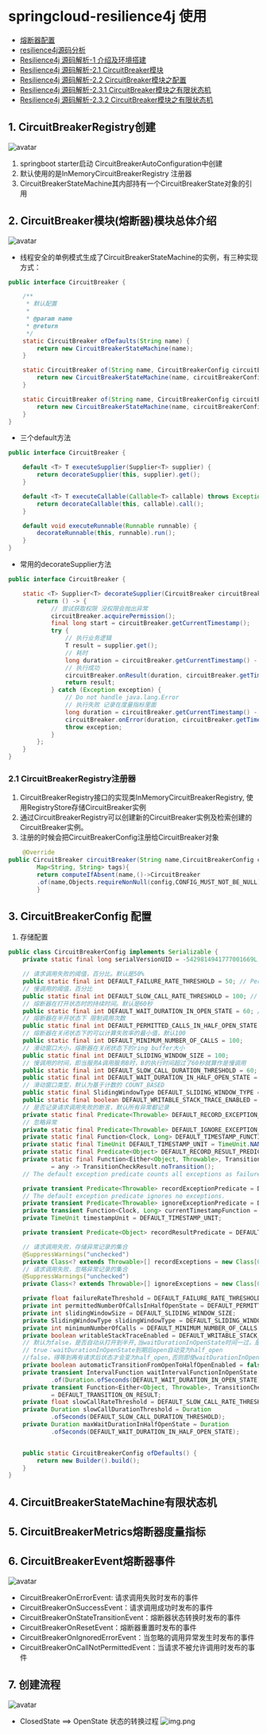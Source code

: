 # springcloud-resilience4j 使用

* [熔断器配置](https://blog.csdn.net/hataksumo/article/details/128854295)
* [resilience4j源码分析](https://www.cnblogs.com/hama1993/p/12019485.html)
* [Resilience4j 源码解析-1 介绍及环境搭建](https://www.iocoder.cn/Resilience4j/coding/build-debugging-environment/)
* [Resilience4j 源码解析-2.1 CircuitBreaker模块](https://www.iocoder.cn/Resilience4j/coding/CircuitBreaker-21/)
* [Resilience4j 源码解析-2.2 CircuitBreaker模块之配置](https://www.iocoder.cn/Resilience4j/coding/CircuitBreaker-Config/)
* [Resilience4j 源码解析-2.3.1 CircuitBreaker模块之有限状态机](https://www.iocoder.cn/Resilience4j/coding/CircuitBreaker-231/)
* [Resilience4j 源码解析-2.3.2 CircuitBreaker模块之有限状态机](https://www.iocoder.cn/Resilience4j/coding/CircuitBreaker-232/)

## 1. CircuitBreakerRegistry创建

![avatar](pics/resilience4j-springfactories.png)

1. springboot starter启动 CircuitBreakerAutoConfiguration中创建
2. 默认使用的是InMemoryCircuitBreakerRegistry 注册器
3. CircuitBreakerStateMachine其内部持有一个CircuitBreakerState对象的引用

## 2. CircuitBreaker模块(熔断器)模块总体介绍

![avatar](pics/CircuitBreakerRegistry类图.png)

* 线程安全的单例模式生成了CircuitBreakerStateMachine的实例，有三种实现方式：

```java
public interface CircuitBreaker {

    /**
     * 默认配置
     *
     * @param name
     * @return
     */
    static CircuitBreaker ofDefaults(String name) {
        return new CircuitBreakerStateMachine(name);
    }

    static CircuitBreaker of(String name, CircuitBreakerConfig circuitBreakerConfig) {
        return new CircuitBreakerStateMachine(name, circuitBreakerConfig);
    }

    static CircuitBreaker of(String name, CircuitBreakerConfig circuitBreakerConfig, Map<String, String> tags) {
        return new CircuitBreakerStateMachine(name, circuitBreakerConfig, tags);
    }
}
```

* 三个default方法

```java
public interface CircuitBreaker {

    default <T> T executeSupplier(Supplier<T> supplier) {
        return decorateSupplier(this, supplier).get();
    }

    default <T> T executeCallable(Callable<T> callable) throws Exception {
        return decorateCallable(this, callable).call();
    }

    default void executeRunnable(Runnable runnable) {
        decorateRunnable(this, runnable).run();
    }
}
```

* 常用的decorateSupplier方法

```java
public interface CircuitBreaker {

    static <T> Supplier<T> decorateSupplier(CircuitBreaker circuitBreaker, Supplier<T> supplier) {
        return () -> {
            // 尝试获取权限 没权限会抛出异常
            circuitBreaker.acquirePermission();
            final long start = circuitBreaker.getCurrentTimestamp();
            try {
                // 执行业务逻辑
                T result = supplier.get();
                // 耗时
                long duration = circuitBreaker.getCurrentTimestamp() - start;
                // 执行成功
                circuitBreaker.onResult(duration, circuitBreaker.getTimestampUnit(), result);
                return result;
            } catch (Exception exception) {
                // Do not handle java.lang.Error
                // 执行失败 记录在度量指标里面
                long duration = circuitBreaker.getCurrentTimestamp() - start;
                circuitBreaker.onError(duration, circuitBreaker.getTimestampUnit(), exception);
                throw exception;
            }
        };
    }
}
```

### 2.1 CircuitBreakerRegistry注册器

1. CircuitBreakerRegistry接口的实现类InMemoryCircuitBreakerRegistry, 使用RegistryStore存储CircuitBreaker实例
2. 通过CircuitBreakerRegistry可以创建新的CircuitBreaker实例及检索创建的CircuitBreaker实例。
3. 注册的时候会把CircuitBreakerConfig注册给CircuitBreaker对象

```java
    @Override
public CircuitBreaker circuitBreaker(String name,CircuitBreakerConfig config,
        Map<String, String> tags){
        return computeIfAbsent(name,()->CircuitBreaker
        .of(name,Objects.requireNonNull(config,CONFIG_MUST_NOT_BE_NULL),getAllTags(tags)));
        }
```

## 3. CircuitBreakerConfig 配置

1. 存储配置

```java
public class CircuitBreakerConfig implements Serializable {
    private static final long serialVersionUID = -5429814941777001669L;

    // 请求调用失败的阈值，百分比。默认是50%
    public static final int DEFAULT_FAILURE_RATE_THRESHOLD = 50; // Percentage
    // 慢调用的阈值，百分比
    public static final int DEFAULT_SLOW_CALL_RATE_THRESHOLD = 100; // Percentage
    // 熔断器在打开状态时的持续时间。默认是60秒
    public static final int DEFAULT_WAIT_DURATION_IN_OPEN_STATE = 60; // Seconds
    // 熔断器在半开状态下 限制调用次数
    public static final int DEFAULT_PERMITTED_CALLS_IN_HALF_OPEN_STATE = 10;
    // 熔断器在关闭状态下的可以计算失败率的最小值，默认100
    public static final int DEFAULT_MINIMUM_NUMBER_OF_CALLS = 100;
    // 滑动窗口大小，熔断器在关闭状态下的ring buffer大小
    public static final int DEFAULT_SLIDING_WINDOW_SIZE = 100;
    // 慢调用的时间，即当服务A调用服务B时，B的执行时间超过了60秒就算作是慢调用
    public static final int DEFAULT_SLOW_CALL_DURATION_THRESHOLD = 60; // Seconds
    public static final int DEFAULT_WAIT_DURATION_IN_HALF_OPEN_STATE = 0; // Seconds. It is an optional parameter
    // 滑动窗口类型，默认为基于计数的 COUNT_BASED
    public static final SlidingWindowType DEFAULT_SLIDING_WINDOW_TYPE = SlidingWindowType.COUNT_BASED;
    public static final boolean DEFAULT_WRITABLE_STACK_TRACE_ENABLED = true;
    // 是否记录请求调用失败的断言，默认所有异常都记录
    private static final Predicate<Throwable> DEFAULT_RECORD_EXCEPTION_PREDICATE = throwable -> true;
    // 忽略异常
    private static final Predicate<Throwable> DEFAULT_IGNORE_EXCEPTION_PREDICATE = throwable -> false;
    private static final Function<Clock, Long> DEFAULT_TIMESTAMP_FUNCTION = clock -> System.nanoTime();
    private static final TimeUnit DEFAULT_TIMESTAMP_UNIT = TimeUnit.NANOSECONDS;
    private static final Predicate<Object> DEFAULT_RECORD_RESULT_PREDICATE = (Object object) -> false;
    private static final Function<Either<Object, Throwable>, TransitionCheckResult> DEFAULT_TRANSITION_ON_RESULT
            = any -> TransitionCheckResult.noTransition();
    // The default exception predicate counts all exceptions as failures.

    private transient Predicate<Throwable> recordExceptionPredicate = DEFAULT_RECORD_EXCEPTION_PREDICATE;
    // The default exception predicate ignores no exceptions.
    private transient Predicate<Throwable> ignoreExceptionPredicate = DEFAULT_IGNORE_EXCEPTION_PREDICATE;
    private transient Function<Clock, Long> currentTimestampFunction = DEFAULT_TIMESTAMP_FUNCTION;
    private TimeUnit timestampUnit = DEFAULT_TIMESTAMP_UNIT;

    private transient Predicate<Object> recordResultPredicate = DEFAULT_RECORD_RESULT_PREDICATE;

    // 请求调用失败，存储异常记录的集合
    @SuppressWarnings("unchecked")
    private Class<? extends Throwable>[] recordExceptions = new Class[0];
    // 请求调用失败，忽略异常记录的集合
    @SuppressWarnings("unchecked")
    private Class<? extends Throwable>[] ignoreExceptions = new Class[0];

    private float failureRateThreshold = DEFAULT_FAILURE_RATE_THRESHOLD;
    private int permittedNumberOfCallsInHalfOpenState = DEFAULT_PERMITTED_CALLS_IN_HALF_OPEN_STATE;
    private int slidingWindowSize = DEFAULT_SLIDING_WINDOW_SIZE;
    private SlidingWindowType slidingWindowType = DEFAULT_SLIDING_WINDOW_TYPE;
    private int minimumNumberOfCalls = DEFAULT_MINIMUM_NUMBER_OF_CALLS;
    private boolean writableStackTraceEnabled = DEFAULT_WRITABLE_STACK_TRACE_ENABLED;
    // 默认为false，是否自动从打开到半开,当waitDurationInOpenState时间一过，是否自动从OPEN切换到HALF_OPEN
    // true：waitDurationInOpenState到期后open自动变为half_open
    //false，得等到再有请求后状态才会变为half_open,否则即使waitDurationInOpenState到期状态依然是open
    private boolean automaticTransitionFromOpenToHalfOpenEnabled = false;
    private transient IntervalFunction waitIntervalFunctionInOpenState = IntervalFunction
            .of(Duration.ofSeconds(DEFAULT_WAIT_DURATION_IN_OPEN_STATE));
    private transient Function<Either<Object, Throwable>, TransitionCheckResult> transitionOnResult
            = DEFAULT_TRANSITION_ON_RESULT;
    private float slowCallRateThreshold = DEFAULT_SLOW_CALL_RATE_THRESHOLD;
    private Duration slowCallDurationThreshold = Duration
            .ofSeconds(DEFAULT_SLOW_CALL_DURATION_THRESHOLD);
    private Duration maxWaitDurationInHalfOpenState = Duration
            .ofSeconds(DEFAULT_WAIT_DURATION_IN_HALF_OPEN_STATE);


    public static CircuitBreakerConfig ofDefaults() {
        return new Builder().build();
    }
}
```

## 4. CircuitBreakerStateMachine有限状态机

## 5. CircuitBreakerMetrics熔断器度量指标

## 6. CircuitBreakerEvent熔断器事件

![avatar](pics/CircuitBreakerEvent类图.png)
* CircuitBreakerOnErrorEvent: 请求调用失败时发布的事件
* CircuitBreakerOnSuccessEvent：请求调用成功时发布的事件
* CircuitBreakerOnStateTransitionEvent：熔断器状态转换时发布的事件
* CircuitBreakerOnResetEvent：熔断器重置时发布的事件
* CircuitBreakerOnIgnoredErrorEvent：当忽略的调用异常发生时发布的事件
* CircuitBreakerOnCallNotPermittedEvent：当请求不被允许调用时发布的事件

## 7. 创建流程

![avatar](pics/创建流程及协同工作.png)

* ClosedState ==> OpenState 状态的转换过程
![img.png](pics/熔断器状态转换.png)





